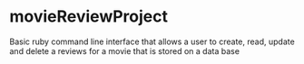 # movieReviewProject
Basic ruby command line interface that allows a user to create, read, update and delete a reviews for a movie that is stored on a data base
